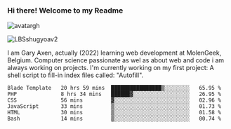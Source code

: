 ### Hi there! Welcome to my Readme 
![avatargh](https://user-images.githubusercontent.com/22075644/164934471-9e8af8ff-56fa-42c4-8061-5c7410433886.png)

![LBSshugyoav2](https://user-images.githubusercontent.com/22075644/164934218-25b846e8-bf56-4a0e-bd88-ab444310d7a8.png)



I am Gary Axen, actually (2022) learning web development at MolenGeek, Belgium.
Computer science passionate as wel as about web and code i am always working on projects.
I'm currently working on my first project: A shell script to fill-in index files called: "Autofill". 
<!--START_SECTION:waka-->

```text
Blade Template   20 hrs 59 mins  ████████████████▒░░░░░░░░   65.95 %
PHP              8 hrs 34 mins   ██████▓░░░░░░░░░░░░░░░░░░   26.95 %
CSS              56 mins         ▓░░░░░░░░░░░░░░░░░░░░░░░░   02.96 %
JavaScript       33 mins         ▒░░░░░░░░░░░░░░░░░░░░░░░░   01.73 %
HTML             30 mins         ▒░░░░░░░░░░░░░░░░░░░░░░░░   01.58 %
Bash             14 mins         ▒░░░░░░░░░░░░░░░░░░░░░░░░   00.74 %
```

<!--END_SECTION:waka-->

<!--
**LeBigSky/LebigSky** is a ✨ _special_ ✨ repository because its `README.md` (this file) appears on your GitHub profile.


as to get you started:

- 🔭 I’m currently working on ...
- 🌱 I’m currently learning ...
- 👯 I’m looking to collaborate on ...
- 🤔 I’m looking for help with ...
- 💬 Ask me about ...
- 📫 How to reach me: ...
- 😄 Pronouns: ...
- ⚡ Fun fact: ...
-->
